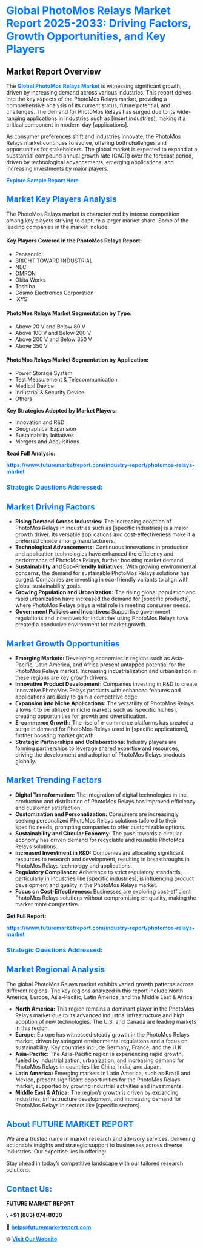 <h1 style="color: #007BFF;">Global PhotoMos Relays Market Report 2025-2033: Driving Factors, Growth Opportunities, and Key Players</h1>

<section id="overview">
<h2>Market Report Overview</h2>
<p>The <a href="https://www.futuremarketreport.com/industry-report/photomos-relays-market" style="color: #007BFF; text-decoration: none;"><strong>Global PhotoMos Relays Market</strong></a> is witnessing significant growth, driven by increasing demand across various industries. This report delves into the key aspects of the PhotoMos Relays market, providing a comprehensive analysis of its current status, future potential, and challenges. The demand for PhotoMos Relays has surged due to its wide-ranging applications in industries such as [insert industries], making it a critical component in modern-day [applications].</p>
<p>As consumer preferences shift and industries innovate, the PhotoMos Relays market continues to evolve, offering both challenges and opportunities for stakeholders. The global market is expected to expand at a substantial compound annual growth rate (CAGR) over the forecast period, driven by technological advancements, emerging applications, and increasing investments by major players.</p>
</section>

<section id="overview">
<p><a href="https://www.futuremarketreport.com/request-sample/reportId=81945" style="color: #007BFF; text-decoration: none;"><strong>Explore Sample Report Here</strong></a></p>
</section>

<section id="key-players">
<h2 style="color: #007BFF;">Market Key Players Analysis</h2>
<p>The PhotoMos Relays market is characterized by intense competition among key players striving to capture a larger market share. Some of the leading companies in the market include:</p>
<h4>Key Players Covered in the PhotoMos Relays Report:</h4>
<ul><li>Panasonic</li><li>BRIGHT TOWARD INDUSTRIAL</li><li>NEC</li><li>OMRON</li><li>Okita Works</li><li>Toshiba</li><li>Cosmo Electronics Corporation</li><li>IXYS</li></ul>
<h4>PhotoMos Relays Market Segmentation by Type:</h4>
<ul><li>Above 20 V and Below 80 V</li><li>Above 100 V and Below 200 V</li><li>Above 200 V and Below 350 V</li><li>Above 350 V</li></ul>

<h4>PhotoMos Relays Market Segmentation by Application:</h4>
<ul><li>Power Storage System</li><li>Test Measurement &amp; Telecommunication</li><li>Medical Device</li><li>Industrial &amp; Security Device</li><li>Others</li></ul>
<p><strong>Key Strategies Adopted by Market Players:</strong></p>
<ul>
<li>Innovation and R&D</li>
<li>Geographical Expansion</li>
<li>Sustainability Initiatives</li>
<li>Mergers and Acquisitions</li>
</ul>
</section>

<section>
<p><strong>Read Full Analysis: </strong></p><a href="https://www.futuremarketreport.com/industry-report/photomos-relays-market" style="color: #007BFF; text-decoration: none;"><strong>https://www.futuremarketreport.com/industry-report/photomos-relays-market</strong></a>
<h3 style="color: #007BFF;">Strategic Questions Addressed:</h3>
</section>

<section id="driving-factors">
<h2 style="color: #007BFF;">Market Driving Factors</h2>
<ul>
<li><strong>Rising Demand Across Industries:</strong> The increasing adoption of PhotoMos Relays in industries such as [specific industries] is a major growth driver. Its versatile applications and cost-effectiveness make it a preferred choice among manufacturers.</li>
<li><strong>Technological Advancements:</strong> Continuous innovations in production and application technologies have enhanced the efficiency and performance of PhotoMos Relays, further boosting market demand.</li>
<li><strong>Sustainability and Eco-Friendly Initiatives:</strong> With growing environmental concerns, the demand for sustainable PhotoMos Relays solutions has surged. Companies are investing in eco-friendly variants to align with global sustainability goals.</li>
<li><strong>Growing Population and Urbanization:</strong> The rising global population and rapid urbanization have increased the demand for [specific products], where PhotoMos Relays plays a vital role in meeting consumer needs.</li>
<li><strong>Government Policies and Incentives:</strong> Supportive government regulations and incentives for industries using PhotoMos Relays have created a conducive environment for market growth.</li>
</ul>
</section>

<section id="growth-opportunities">
<h2 style="color: #007BFF;">Market Growth Opportunities</h2>
<ul>
<li><strong>Emerging Markets:</strong> Developing economies in regions such as Asia-Pacific, Latin America, and Africa present untapped potential for the PhotoMos Relays market. Increasing industrialization and urbanization in these regions are key growth drivers.</li>
<li><strong>Innovative Product Development:</strong> Companies investing in R&D to create innovative PhotoMos Relays products with enhanced features and applications are likely to gain a competitive edge.</li>
<li><strong>Expansion into Niche Applications:</strong> The versatility of PhotoMos Relays allows it to be utilized in niche markets such as [specific niches], creating opportunities for growth and diversification.</li>
<li><strong>E-commerce Growth:</strong> The rise of e-commerce platforms has created a surge in demand for PhotoMos Relays used in [specific applications], further boosting market growth.</li>
<li><strong>Strategic Partnerships and Collaborations:</strong> Industry players are forming partnerships to leverage shared expertise and resources, driving the development and adoption of PhotoMos Relays products globally.</li>
</ul>
</section>

<section id="trending-factors">
<h2 style="color: #007BFF;">Market Trending Factors</h2>
<ul>
<li><strong>Digital Transformation:</strong> The integration of digital technologies in the production and distribution of PhotoMos Relays has improved efficiency and customer satisfaction.</li>
<li><strong>Customization and Personalization:</strong> Consumers are increasingly seeking personalized PhotoMos Relays solutions tailored to their specific needs, prompting companies to offer customizable options.</li>
<li><strong>Sustainability and Circular Economy:</strong> The push towards a circular economy has driven demand for recyclable and reusable PhotoMos Relays solutions.</li>
<li><strong>Increased Investment in R&D:</strong> Companies are allocating significant resources to research and development, resulting in breakthroughs in PhotoMos Relays technology and applications.</li>
<li><strong>Regulatory Compliance:</strong> Adherence to strict regulatory standards, particularly in industries like [specific industries], is influencing product development and quality in the PhotoMos Relays market.</li>
<li><strong>Focus on Cost-Effectiveness:</strong> Businesses are exploring cost-efficient PhotoMos Relays solutions without compromising on quality, making the market more competitive.</li>
</ul>
</section>

<section>
<p><strong>Get Full Report: </strong></p><a href="https://www.futuremarketreport.com/industry-report/photomos-relays-market" style="color: #007BFF; text-decoration: none;"><strong>https://www.futuremarketreport.com/industry-report/photomos-relays-market</strong></a>
<h3 style="color: #007BFF;">Strategic Questions Addressed:</h3>
</section>


<section id="regional-analysis">
<h2 style="color: #007BFF;">Market Regional Analysis</h2>
<p>The global PhotoMos Relays market exhibits varied growth patterns across different regions. The key regions analyzed in this report include North America, Europe, Asia-Pacific, Latin America, and the Middle East & Africa:</p>
<ul>
<li><strong>North America:</strong> This region remains a dominant player in the PhotoMos Relays market due to its advanced industrial infrastructure and high adoption of new technologies. The U.S. and Canada are leading markets in this region.</li>
<li><strong>Europe:</strong> Europe has witnessed steady growth in the PhotoMos Relays market, driven by stringent environmental regulations and a focus on sustainability. Key countries include Germany, France, and the U.K.</li>
<li><strong>Asia-Pacific:</strong> The Asia-Pacific region is experiencing rapid growth, fueled by industrialization, urbanization, and increasing demand for PhotoMos Relays in countries like China, India, and Japan.</li>
<li><strong>Latin America:</strong> Emerging markets in Latin America, such as Brazil and Mexico, present significant opportunities for the PhotoMos Relays market, supported by growing industrial activities and investments.</li>
<li><strong>Middle East & Africa:</strong> The region’s growth is driven by expanding industries, infrastructure development, and increasing demand for PhotoMos Relays in sectors like [specific sectors].</li>
</ul>
</section>

<footer>
<h2 style="color: #007BFF;">About FUTURE MARKET REPORT</h2>
<p>We are a trusted name in market research and advisory services, delivering actionable insights and strategic support to businesses across diverse industries. Our expertise lies in offering:</p>

<p>Stay ahead in today’s competitive landscape with our tailored research solutions.</p>

<h2 style="color: #007BFF;">Contact Us:</h2>
<p><strong>FUTURE MARKET REPORT</strong></p>
<p>📞 <strong>+91 (883) 074-8030</strong></p>
<p>📧 <strong><a href="mailto:help@futuremarketreport.com" style="color: #007BFF;">help@futuremarketreport.com</a></strong></p>
<p>🌐 <strong><a href="https://www.futuremarketreport.com/" style="color: #007BFF;">Visit Our Website</a></strong></p>
</footer>